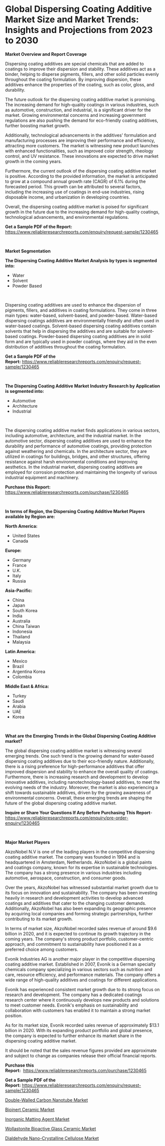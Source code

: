 <p><h1>Global Dispersing Coating Additive Market Size and Market Trends: Insights and Projections from 2023 to 2030</h1></p><p><strong>Market Overview and Report Coverage</strong></p>
<p><p>Dispersing coating additives are special chemicals that are added to coatings to improve their dispersion and stability. These additives act as a binder, helping to disperse pigments, fillers, and other solid particles evenly throughout the coating formulation. By improving dispersion, these additives enhance the properties of the coating, such as color, gloss, and durability.</p><p>The future outlook for the dispersing coating additive market is promising. The increasing demand for high-quality coatings in various industries, such as automotive, construction, and industrial, is a significant driver for the market. Growing environmental concerns and increasing government regulations are also pushing the demand for eco-friendly coating additives, further boosting market growth.</p><p>Additionally, technological advancements in the additives' formulation and manufacturing processes are improving their performance and efficiency, attracting more customers. The market is witnessing new product launches with enhanced functionalities, such as improved color strength, rheology control, and UV resistance. These innovations are expected to drive market growth in the coming years.</p><p>Furthermore, the current outlook of the dispersing coating additive market is positive. According to the provided information, the market is anticipated to grow at a compound annual growth rate (CAGR) of 6.1% during the forecasted period. This growth can be attributed to several factors, including the increasing use of coatings in end-use industries, rising disposable income, and urbanization in developing countries.</p><p>Overall, the dispersing coating additive market is poised for significant growth in the future due to the increasing demand for high-quality coatings, technological advancements, and environmental regulations.</p></p>
<p><strong>Get a Sample PDF of the Report:</strong> <a href="https://www.reliableresearchreports.com/enquiry/request-sample/1230465">https://www.reliableresearchreports.com/enquiry/request-sample/1230465</a></p>
<p>&nbsp;</p>
<p><strong>Market Segmentation</strong></p>
<p><strong>The Dispersing Coating Additive Market Analysis by types is segmented into:</strong></p>
<p><ul><li>Water</li><li>Solvent</li><li>Powder Based</li></ul></p>
<p>&nbsp;</p>
<p><p>Dispersing coating additives are used to enhance the dispersion of pigments, fillers, and additives in coating formulations. They come in three main types: water-based, solvent-based, and powder-based. Water-based dispersing coatings additives are environmentally friendly and often used in water-based coatings. Solvent-based dispersing coating additives contain solvents that help in dispersing the additives and are suitable for solvent-based coatings. Powder-based dispersing coating additives are in solid form and are typically used in powder coatings, where they aid in the even distribution of additives throughout the coating formulation.</p></p>
<p><strong>Get a Sample PDF of the Report:</strong>&nbsp;<a href="https://www.reliableresearchreports.com/enquiry/request-sample/1230465">https://www.reliableresearchreports.com/enquiry/request-sample/1230465</a></p>
<p>&nbsp;</p>
<p><strong>The Dispersing Coating Additive Market Industry Research by Application is segmented into:</strong></p>
<p><ul><li>Automotive</li><li>Architecture</li><li>Industrial</li></ul></p>
<p>&nbsp;</p>
<p><p>The dispersing coating additive market finds applications in various sectors, including automotive, architecture, and the industrial market. In the automotive sector, dispersing coating additives are used to enhance the durability and performance of automotive coatings, providing protection against weathering and chemicals. In the architecture sector, they are utilized in coatings for buildings, bridges, and other structures, offering resistance against harsh environmental conditions and improving aesthetics. In the industrial market, dispersing coating additives are employed for corrosion protection and maintaining the longevity of various industrial equipment and machinery.</p></p>
<p><strong>Purchase this Report:</strong>&nbsp; <a href="https://www.reliableresearchreports.com/purchase/1230465">https://www.reliableresearchreports.com/purchase/1230465</a></p>
<p>&nbsp;</p>
<p><strong>In terms of Region, the Dispersing Coating Additive Market Players available by Region are:</strong></p>
<p>
    <p> <strong> North America: </strong>
        <ul>
            <li>United States</li>
            <li>Canada</li>
        </ul>
        </p> 
    <p> <strong> Europe: </strong>
        <ul>
            <li>Germany</li>
            <li>France</li>
            <li>U.K.</li>
            <li>Italy</li>
            <li>Russia</li>
        </ul>
        </p> 
    <p> <strong> Asia-Pacific: </strong>
        <ul>
            <li>China</li>
            <li>Japan</li>
            <li>South Korea</li>
            <li>India</li>
            <li>Australia</li>
            <li>China Taiwan</li>
            <li>Indonesia</li>
            <li>Thailand</li>
            <li>Malaysia</li>
        </ul>
        </p> 
    <p> <strong> Latin America: </strong>
        <ul>
            <li>Mexico</li>
            <li>Brazil</li>
            <li>Argentina Korea</li>
            <li>Colombia</li>
        </ul>
        </p> 
    <p> <strong> Middle East & Africa: </strong>
        <ul>
            <li>Turkey</li>
            <li>Saudi</li>
            <li>Arabia</li>
            <li>UAE</li>
            <li>Korea</li>
        </ul>
    </p>
    </p>
<p>&nbsp;</p>
<p><strong>What are the Emerging Trends in the Global Dispersing Coating Additive market?</strong></p>
<p><p>The global dispersing coating additive market is witnessing several emerging trends. One such trend is the growing demand for water-based dispersing coating additives due to their eco-friendly nature. Additionally, there is a rising preference for high-performance additives that offer improved dispersion and stability to enhance the overall quality of coatings. Furthermore, there is increasing research and development to develop innovative additives, including nanotechnology-based additives, to meet the evolving needs of the industry. Moreover, the market is also experiencing a shift towards sustainable additives, driven by the growing awareness of environmental concerns. Overall, these emerging trends are shaping the future of the global dispersing coating additive market.</p></p>
<p><strong>Inquire or Share Your Questions If Any Before Purchasing This Report</strong>- <a href="https://www.reliableresearchreports.com/enquiry/pre-order-enquiry/1230465">https://www.reliableresearchreports.com/enquiry/pre-order-enquiry/1230465</a></p>
<p>&nbsp;</p>
<p><strong>Major Market Players</strong></p>
<p><p>AkzoNobel N.V is one of the leading players in the competitive dispersing coating additive market. The company was founded in 1994 and is headquartered in Amsterdam, Netherlands. AkzoNobel is a global paints and coatings company, known for its expertise in sustainable technologies. The company has a strong presence in various industries including automotive, aerospace, construction, and consumer goods.</p><p>Over the years, AkzoNobel has witnessed substantial market growth due to its focus on innovation and sustainability. The company has been investing heavily in research and development activities to develop advanced coatings and additives that cater to the changing customer demands. Additionally, AkzoNobel has also been expanding its geographic presence by acquiring local companies and forming strategic partnerships, further contributing to its market growth.</p><p>In terms of market size, AkzoNobel recorded sales revenue of around $9.6 billion in 2020, and it is expected to continue its growth trajectory in the coming years. The company's strong product portfolio, customer-centric approach, and commitment to sustainability have positioned it as a preferred choice among customers.</p><p>Evonik Industries AG is another major player in the competitive dispersing coating additive market. Established in 2007, Evonik is a German specialty chemicals company specializing in various sectors such as nutrition and care, resource efficiency, and performance materials. The company offers a wide range of high-quality additives and coatings for different applications.</p><p>Evonik has experienced consistent market growth due to its strong focus on research and development. The company has a dedicated coatings research center where it continuously develops new products and solutions to meet customer needs. Evonik's emphasis on sustainability and collaboration with customers has enabled it to maintain a strong market position.</p><p>As for its market size, Evonik recorded sales revenue of approximately $13.1 billion in 2020. With its expanding product portfolio and global presence, the company is expected to further enhance its market share in the dispersing coating additive market.</p><p>It should be noted that the sales revenue figures provided are approximate and subject to change as companies release their official financial reports.</p></p>
<p><strong>Purchase this Report:</strong>&nbsp;&nbsp;<a href="https://www.reliableresearchreports.com/purchase/1230465">https://www.reliableresearchreports.com/purchase/1230465</a></p>
<p></p>
<p><strong>Get a Sample PDF of the Report:</strong>&nbsp;<a href="https://www.reliableresearchreports.com/enquiry/request-sample/1230465">https://www.reliableresearchreports.com/enquiry/request-sample/1230465</a></p>
<p><p><a href="https://github.com/YashRP12/Market-Research-Report-List-2/blob/main/double-walled-carbon-nanotube-market.md">Double-Walled Carbon Nanotube Market</a></p><p><a href="https://github.com/Chiragrp23/Market-Research-Report-List-2/blob/main/bioinert-ceramic-market.md">Bioinert Ceramic Market</a></p><p><a href="https://github.com/santosh758595/Market-Research-Report-List-2/blob/main/inorganic-matting-agent-market.md">Inorganic Matting Agent Market</a></p><p><a href="https://github.com/Chiragrp24/Market-Research-Report-List-2/blob/main/wollastonite-bioactive-glass-ceramic-market.md">Wollastonite Bioactive Glass Ceramic Market</a></p><p><a href="https://github.com/Chiragrp25/Market-Research-Report-List-2/blob/main/dialdehyde-nano-crystalline-cellulose-market.md">Dialdehyde Nano-Crystalline Cellulose Market</a></p></p>